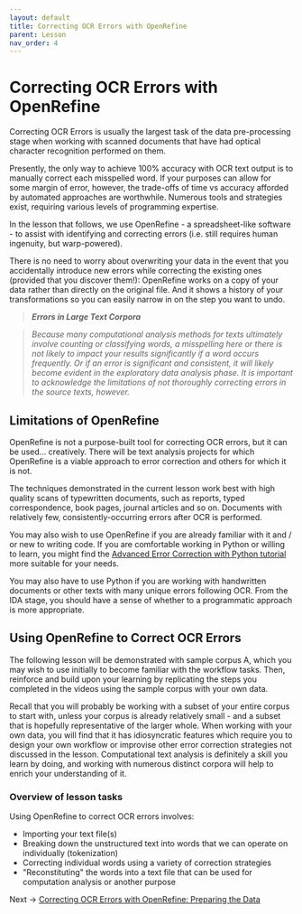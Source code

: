 ```yaml
---
layout: default
title: Correcting OCR Errors with OpenRefine
parent: Lesson
nav_order: 4
---
```


# Correcting OCR Errors with OpenRefine

Correcting OCR Errors is usually the largest task of the data pre-processing stage when working with scanned documents that have had optical character recognition performed on them.

Presently, the only way to achieve 100% accuracy with OCR text output is to manually correct each misspelled word. If your purposes can allow for some margin of error, however, the trade-offs of time vs accuracy afforded by automated approaches are worthwhile. Numerous tools and strategies exist, requiring various levels of programming expertise. 

In the lesson that follows, we use OpenRefine - a spreadsheet-like software - to assist with identifying and correcting errors (i.e. still requires human ingenuity, but warp-powered).

There is no need to worry about overwriting your data in the event that you accidentally introduce new errors while correcting the existing ones (provided that you discover them!): OpenRefine works on a copy of your data rather than directly on the original file. And it shows a history of your transformations so you can easily narrow in on the step you want to undo.  

> ***Errors in Large Text Corpora***

> *Because many computational analysis methods for texts ultimately involve counting or classifying words, a misspelling here or there is not likely to impact your results significantly if a word occurs frequently. Or if an error is significant and consistent, it will likely become evident in the exploratory data analysis phase. It is important to acknowledge the limitations of not thoroughly correcting errors in the source texts, however.*

## Limitations of OpenRefine

OpenRefine is not a purpose-built tool for correcting OCR errors, but it can be used... creatively. There will be text analysis projects for which OpenRefine is a viable approach to error correction and others for which it is not.

The techniques demonstrated in the current lesson work best with high quality scans of typewritten documents, such as reports, typed correspondence, book pages, journal articles and so on. Documents with relatively few, consistently-occurring errors after OCR is performed. 

You may also wish to use OpenRefine if you are already familiar with it and / or new to writing code. If you are comfortable working in Python or willing to learn, you might find the [Advanced Error Correction with Python tutorial](advanced-correction.html) more suitable for your needs. 

You may also have to use Python if you are working with handwritten documents or other texts with many unique errors following OCR. From the IDA stage, you should have a sense of whether to a programmatic approach is more appropriate.

## Using OpenRefine to Correct OCR Errors

The following lesson will be demonstrated with sample corpus A, which you may wish to use initially to become familiar with the workflow tasks. Then, reinforce and build upon your learning by replicating the steps you completed in the videos using the sample corpus with your own data.

Recall that you will probably be working with a subset of your entire corpus to start with, unless your corpus is already relatively small - and a subset that is hopefully representative of the larger whole. When working with your own data, you will find that it has idiosyncratic features which require you to design your own workflow or improvise other error correction strategies not discussed in the lesson. Computational text analysis is definitely a skill you learn by doing, and working with numerous distinct corpora will help to enrich your understanding of it.

### Overview of lesson tasks

Using OpenRefine to correct OCR errors involves:
* Importing your text file(s)
* Breaking down the unstructured text into words that we can operate on individually (tokenization) 
* Correcting individual words using a variety of correction strategies
* "Reconstituting" the words into a text file that can be used for computation analysis or another purpose

Next -> [Correcting OCR Errors with OpenRefine: Preparing the Data](or-prep.html)
